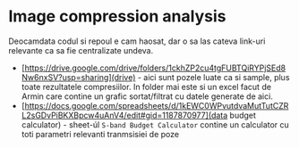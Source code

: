 # Image compression analysis

Deocamdata codul si repoul e cam haosat, dar o sa las cateva link-uri relevante
ca sa fie centralizate undeva.

 * [https://drive.google.com/drive/folders/1ckhZP2cu4tgFUBTQiRYPjSEd8Nw6nxSV?usp=sharing](drive) - aici
 sunt pozele luate ca si sample, plus toate rezultatele compresiilor. In folder mai este si un excel
 facut de Armin care contine un grafic sortat/filtrat cu datele generate de aici.
 * [https://docs.google.com/spreadsheets/d/1kEWC0WPvutdvaMutTutCZRL2sGDvPiBKXBpcw4uAnV4/edit#gid=1187870977](data budget calculator) - sheet-úl
 `S-band Budget Calculator` contine un calculator cu toti parametri relevanti tranmsisiei de poze

